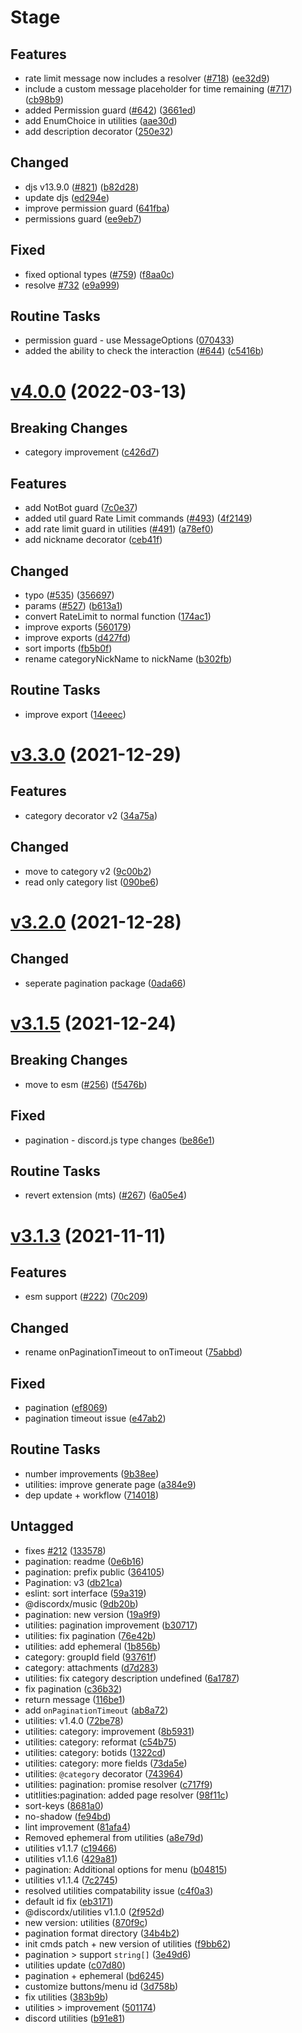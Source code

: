 # Stage

## Features

- rate limit message now includes a resolver ([#718](https://github.com/oceanroleplay/discord.ts/issues/718)) ([ee32d9](https://github.com/oceanroleplay/discord.ts/commit/ee32d9d21378e2d5023e59383a4d25610eab7fe9))
- include a custom message placeholder for time remaining ([#717](https://github.com/oceanroleplay/discord.ts/issues/717)) ([cb98b9](https://github.com/oceanroleplay/discord.ts/commit/cb98b9415e532883a2d83645b967f5a6a4a1084a))
- added Permission guard ([#642](https://github.com/oceanroleplay/discord.ts/issues/642)) ([3661ed](https://github.com/oceanroleplay/discord.ts/commit/3661ed15a3e229f913858a66fbccfca06df51717))
- add EnumChoice in utilities ([aae30d](https://github.com/oceanroleplay/discord.ts/commit/aae30d1f262694b3aa084c21ce757be8afa0b85c))
- add description decorator ([250e32](https://github.com/oceanroleplay/discord.ts/commit/250e32bca8050b0b28d9c86aee15048bbb7d859f))

## Changed

- djs v13.9.0 ([#821](https://github.com/oceanroleplay/discord.ts/issues/821)) ([b82d28](https://github.com/oceanroleplay/discord.ts/commit/b82d28fcedb7687ff5364e0154307ee9855f646e))
- update djs ([ed294e](https://github.com/oceanroleplay/discord.ts/commit/ed294e3e588ac2c5095011bc2760f463da426265))
- improve permission guard ([641fba](https://github.com/oceanroleplay/discord.ts/commit/641fba58183f6d84e94878f5e44980a899f3cb04))
- permissions guard ([ee9eb7](https://github.com/oceanroleplay/discord.ts/commit/ee9eb75cbc7f42c068c08afe157545c8d20bf00e))

## Fixed

- fixed optional types ([#759](https://github.com/oceanroleplay/discord.ts/issues/759)) ([f8aa0c](https://github.com/oceanroleplay/discord.ts/commit/f8aa0cab5dd96b6955f9d9b35337168d50747629))
- resolve [#732](https://github.com/oceanroleplay/discord.ts/issues/732) ([e9a999](https://github.com/oceanroleplay/discord.ts/commit/e9a9992e9b204e1419e508ef8630851632e64b20))

## Routine Tasks

- permission guard - use MessageOptions ([070433](https://github.com/oceanroleplay/discord.ts/commit/07043351fee7f06b85b9a51da23257ed215bfbe9))
- added the ability to check the interaction ([#644](https://github.com/oceanroleplay/discord.ts/issues/644)) ([c5416b](https://github.com/oceanroleplay/discord.ts/commit/c5416b38ffcee1ba7b888adc8e7d515dd31ffdc0))

# [v4.0.0](https://github.com/oceanroleplay/discord.ts/releases/tag/u-v4.0.0) (2022-03-13)

## Breaking Changes

- category improvement ([c426d7](https://github.com/oceanroleplay/discord.ts/commit/c426d7c65f7dbafd7483a377d04f63ee501877b5))

## Features

- add NotBot guard ([7c0e37](https://github.com/oceanroleplay/discord.ts/commit/7c0e371aae9bb8563da2b1e9b17fa791a4661ec5))
- added util guard Rate Limit commands ([#493](https://github.com/oceanroleplay/discord.ts/issues/493)) ([4f2149](https://github.com/oceanroleplay/discord.ts/commit/4f2149979acde4e6a3c826888e1e03776d59e3bf))
- add rate limit guard in utilities ([#491](https://github.com/oceanroleplay/discord.ts/issues/491)) ([a78ef0](https://github.com/oceanroleplay/discord.ts/commit/a78ef08f90b2075efe967ca6b5900984976398e9))
- add nickname decorator ([ceb41f](https://github.com/oceanroleplay/discord.ts/commit/ceb41f089b4e7a075e00ca47ce5bb97599496c57))

## Changed

- typo ([#535](https://github.com/oceanroleplay/discord.ts/issues/535)) ([356697](https://github.com/oceanroleplay/discord.ts/commit/356697e0af3e8db832d80d38d671f7e75eae68aa))
- params ([#527](https://github.com/oceanroleplay/discord.ts/issues/527)) ([b613a1](https://github.com/oceanroleplay/discord.ts/commit/b613a1dc806cefb272e8f0ae19f82d7dc137ab9e))
- convert RateLimit to normal function ([174ac1](https://github.com/oceanroleplay/discord.ts/commit/174ac11fdb693a60f24c7bed697bc9be6b6db871))
- improve exports ([560179](https://github.com/oceanroleplay/discord.ts/commit/560179da5d6162693045d82bc48398dcd60387dc))
- improve exports ([d427fd](https://github.com/oceanroleplay/discord.ts/commit/d427fd72113ea1c7c4498eeb00d6942471c8e8bf))
- sort imports ([fb5b0f](https://github.com/oceanroleplay/discord.ts/commit/fb5b0f82661313a4e9e6638db71670a7fb524ac2))
- rename categoryNickName to nickName ([b302fb](https://github.com/oceanroleplay/discord.ts/commit/b302fbe678637f3259290db1db4d0ca3ccbd3918))

## Routine Tasks

- improve export ([14eeec](https://github.com/oceanroleplay/discord.ts/commit/14eeecac9877717623beda82e6912584a86346fa))

# [v3.3.0](https://github.com/oceanroleplay/discord.ts/releases/tag/u-v3.3.0) (2021-12-29)

## Features

- category decorator v2 ([34a75a](https://github.com/oceanroleplay/discord.ts/commit/34a75a07024b9e416a5b729333b91ea532c57c44))

## Changed

- move to category v2 ([9c00b2](https://github.com/oceanroleplay/discord.ts/commit/9c00b26250b5796bcdf3a076f6cf789aadd72093))
- read only category list ([090be6](https://github.com/oceanroleplay/discord.ts/commit/090be6bf8852c6526d574788a60114a51ac06087))

# [v3.2.0](https://github.com/oceanroleplay/discord.ts/releases/tag/u-v3.2.0) (2021-12-28)

## Changed

- seperate pagination package ([0ada66](https://github.com/oceanroleplay/discord.ts/commit/0ada665c21ce59b25ad28ed12e44fd44ebb45a45))

# [v3.1.5](https://github.com/oceanroleplay/discord.ts/releases/tag/u-v3.1.5) (2021-12-24)

## Breaking Changes

- move to esm ([#256](https://github.com/oceanroleplay/discord.ts/issues/256)) ([f5476b](https://github.com/oceanroleplay/discord.ts/commit/f5476b61ab5a9f7b1cfb6f3593f7efe14c1ed424))

## Fixed

- pagination - discord.js type changes ([be86e1](https://github.com/oceanroleplay/discord.ts/commit/be86e18b5cd986dba8998292e775c7cb74dcc399))

## Routine Tasks

- revert extension (mts) ([#267](https://github.com/oceanroleplay/discord.ts/issues/267)) ([6a05e4](https://github.com/oceanroleplay/discord.ts/commit/6a05e4ab5e94e57d1c28641eaff17eca81885a06))

# [v3.1.3](https://github.com/oceanroleplay/discord.ts/releases/tag/u-v3.1.3) (2021-11-11)

## Features

- esm support ([#222](https://github.com/oceanroleplay/discord.ts/issues/222)) ([70c209](https://github.com/oceanroleplay/discord.ts/commit/70c209b967b9786ce0b4caf1762a7e05163bda0c))

## Changed

- rename onPaginationTimeout to onTimeout ([75abbd](https://github.com/oceanroleplay/discord.ts/commit/75abbd84b02cf5ac1d60ee74a6550093380c1856))

## Fixed

- pagination ([ef8069](https://github.com/oceanroleplay/discord.ts/commit/ef80694c5648810bc61dc64a40ee1b0d7c93df74))
- pagination timeout issue ([e47ab2](https://github.com/oceanroleplay/discord.ts/commit/e47ab21aa20dd12a84a00acca10abe3e0020bb67))

## Routine Tasks

- number improvements ([9b38ee](https://github.com/oceanroleplay/discord.ts/commit/9b38eed20236075a962aa2cfb1c22adff1060a2f))
- utilities: improve generate page ([a384e9](https://github.com/oceanroleplay/discord.ts/commit/a384e9be043769a82a0b92f3431a02659f4e8788))
- dep update + workflow ([714018](https://github.com/oceanroleplay/discord.ts/commit/714018c53171bede794c91815c48b0b429682c9d))

## Untagged

- fixes [#212](https://github.com/oceanroleplay/discord.ts/issues/212) ([133578](https://github.com/oceanroleplay/discord.ts/commit/133578ec807b3c0302476b5c388b3e3b34a4c77c))
- pagination: readme ([0e6b16](https://github.com/oceanroleplay/discord.ts/commit/0e6b16cda97ad57ba8245815d9658979789f0165))
- pagination: prefix public ([364105](https://github.com/oceanroleplay/discord.ts/commit/364105e743b42190004f61c36a9ed7ff80b96742))
- Pagination: v3 ([db21ca](https://github.com/oceanroleplay/discord.ts/commit/db21ca1a1df1595aa683f645f68d498479330d1d))
- eslint: sort interface ([59a319](https://github.com/oceanroleplay/discord.ts/commit/59a319e48296fb3bf30ecf242c5e8dfde2a245a5))
- @discordx/music ([9db20b](https://github.com/oceanroleplay/discord.ts/commit/9db20b4095097cd5fc63fc0c2002b9eb6e6db9d4))
- pagination: new version ([19a9f9](https://github.com/oceanroleplay/discord.ts/commit/19a9f99ab5c155b3c234d32742afbcd9dd2b3841))
- utilities: pagination improvement ([b30717](https://github.com/oceanroleplay/discord.ts/commit/b30717386e020d29c3f144bc2cb71af17cd88bb6))
- utilities: fix pagination ([76e42b](https://github.com/oceanroleplay/discord.ts/commit/76e42ba8cb227edb34370e93c2e8acdf61b94817))
- utilities: add ephemeral ([1b856b](https://github.com/oceanroleplay/discord.ts/commit/1b856b6695c7bce06d60dfe40ea509db3b80b2fa))
- category: groupId field ([93761f](https://github.com/oceanroleplay/discord.ts/commit/93761f557cb6ecfbd9891db0fa83de48713a5a10))
- category: attachments ([d7d283](https://github.com/oceanroleplay/discord.ts/commit/d7d283a4af9add1d53904609076dc6db7c459272))
- utilities: fix category description undefined ([6a1787](https://github.com/oceanroleplay/discord.ts/commit/6a1787ddb2158b9b5171d24862dc78df335bc4fc))
- fix pagination ([c36b32](https://github.com/oceanroleplay/discord.ts/commit/c36b328c5374b582b7de9f97fd171f7876030fdc))
- return message ([116be1](https://github.com/oceanroleplay/discord.ts/commit/116be1bc76165114eb52b71df476aff34cadcd27))
- add `onPaginationTimeout` ([ab8a72](https://github.com/oceanroleplay/discord.ts/commit/ab8a72c7b97c53d31e5d40d9c4eec94e7922badf))
- utilities: v1.4.0 ([72be78](https://github.com/oceanroleplay/discord.ts/commit/72be785db2e2e292e8de6bbf3aec9f0ce551cffe))
- utilities: category: improvement ([8b5931](https://github.com/oceanroleplay/discord.ts/commit/8b59312f522d5c20d3593d6d3e4d8d9ca475b9d1))
- utilities: category: reformat ([c54b75](https://github.com/oceanroleplay/discord.ts/commit/c54b75d83c2fc868bec4c985f777a05725e266d4))
- utilities: category: botids ([1322cd](https://github.com/oceanroleplay/discord.ts/commit/1322cdff702ed73c8addab198f0ae83b20875859))
- utilities: category: more fields ([73da5e](https://github.com/oceanroleplay/discord.ts/commit/73da5ef8c226bfb5c7d5a52b464ce99665bb1c1b))
- utilities: `@category` decorator ([743964](https://github.com/oceanroleplay/discord.ts/commit/74396465a0af3af158bd747cf4627aef052488be))
- utilities: pagination: promise resolver ([c717f9](https://github.com/oceanroleplay/discord.ts/commit/c717f9a6a431a444cc6e55092e59b45c515836d1))
- utitlities:pagination: added page resolver ([98f11c](https://github.com/oceanroleplay/discord.ts/commit/98f11c5d2964dab93306544af5bb94ea683573ae))
- sort-keys ([8681a0](https://github.com/oceanroleplay/discord.ts/commit/8681a01b2bb953937b3610e62346d0bcfd61871d))
- no-shadow ([fe94bd](https://github.com/oceanroleplay/discord.ts/commit/fe94bd14109d51f6b226dd8303d799cc78352765))
- lint improvement ([81afa4](https://github.com/oceanroleplay/discord.ts/commit/81afa456b3f4afa98f44267d999f68a853c20504))
- Removed ephemeral from utilities ([a8e79d](https://github.com/oceanroleplay/discord.ts/commit/a8e79dff9138d2d449a67e2a12d7ec9ec227acec))
- utilities v1.1.7 ([c19466](https://github.com/oceanroleplay/discord.ts/commit/c19466a5d3dce9fab942080a092c06d098ed99ea))
- utilities v1.1.6 ([429a81](https://github.com/oceanroleplay/discord.ts/commit/429a816b8c88cb9730afda84ea6a6da22a6cc9df))
- pagination: Additional options for menu ([b04815](https://github.com/oceanroleplay/discord.ts/commit/b04815c9402b853d2e35e70fb167dcdd50f6a96d))
- utilities v1.1.4 ([7c2745](https://github.com/oceanroleplay/discord.ts/commit/7c2745f202f74dd211b12f448d07abcee987960f))
- resolved utilities compatability issue ([c4f0a3](https://github.com/oceanroleplay/discord.ts/commit/c4f0a365970ea71efcf1f430905572ccb233a005))
- default id fix ([eb3171](https://github.com/oceanroleplay/discord.ts/commit/eb31718c13049ab90914890925b21419d3f2afe4))
- @discordx/utilities v1.1.0 ([2f952d](https://github.com/oceanroleplay/discord.ts/commit/2f952ddddb742ce7d4bc6dbebbd43b37b9d55a66))
- new version: utilities ([870f9c](https://github.com/oceanroleplay/discord.ts/commit/870f9c0b5c69883867da144e07fb81846cebfe77))
- pagination format directory ([34b4b2](https://github.com/oceanroleplay/discord.ts/commit/34b4b2b6a901031b37de47a6b1a748ef9750e1f4))
- init cmds patch + new version of utilities ([f9bb62](https://github.com/oceanroleplay/discord.ts/commit/f9bb62320147bc886deea8e576798f0063e698b3))
- pagination > support `string[]` ([3e49d6](https://github.com/oceanroleplay/discord.ts/commit/3e49d694dcabd8167a16ef378f550eff77eb930c))
- utilities update ([c07d80](https://github.com/oceanroleplay/discord.ts/commit/c07d80439badc70fa4e1d673c61aaf3787587243))
- pagination + ephemeral ([bd6245](https://github.com/oceanroleplay/discord.ts/commit/bd62455e1733e75a3dacd08e7b7578b94e04bb4e))
- customize buttons/menu id ([3d758b](https://github.com/oceanroleplay/discord.ts/commit/3d758b8e48aae0bd5cd6abec51a2505b4ebc049a))
- fix utilities ([383b9b](https://github.com/oceanroleplay/discord.ts/commit/383b9ba3c5345da004a72d2e28d94cbbcaa30217))
- utilities > improvement ([501174](https://github.com/oceanroleplay/discord.ts/commit/501174a6812032353bc70a30c8a3f7ff0b1338a6))
- discord utilities ([b91e81](https://github.com/oceanroleplay/discord.ts/commit/b91e814cfa81f7999dc0fa3111216d01e49d05ee))
